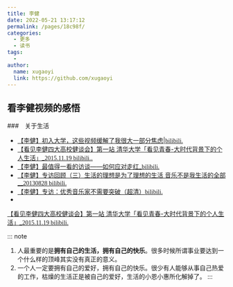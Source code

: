 ```yaml
---
title: 李健
date: 2022-05-21 13:17:12
permalink: /pages/18c98f/
categories:
  - 更多
  - 读书
tags:
  - 
author: 
  name: xugaoyi
  link: https://github.com/xugaoyi
---
```

## 看李健视频的感悟

###　关于生活

- [【李健】初入大学，这些视频缓解了我很大一部分焦虑|<font face="Monaco">bilibili.</font>](https://www.bilibili.com/video/BV1kU4y1P7Hi?spm_id_from=333.999.0.0)
- [【看见李健四大高校健谈会】第一站 清华大学「看见青春-大时代背景下的个人生活」_<font face="Monaco">2015.11.19 bilibili.</font>.](https://www.bilibili.com/video/BV1Sx411s71x?spm_id_from=333.999.0.0)
- [【李健】最值得一看的访谈——如何应对走红_<font face="Monaco">bilibili.</font>](https://www.bilibili.com/video/BV1sb411x7bb?spm_id_from=333.999.0.0)
- [【李健】专访回顾（三）生活的理想是为了理想的生活 音乐不是我生活的全部__<font face="Monaco">20130828 bilibili.</font>](https://www.bilibili.com/video/BV1Bz4y1S7F7?spm_id_from=333.999.0.0)
- [【李健】专访：优秀音乐家不需要突破（超清）<font face="Monaco">bilibili.</font>](https://www.bilibili.com/video/BV1KE41117km?spm_id_from=333.999.0.0)
- 

[【看见李健四大高校健谈会】第一站 清华大学「看见青春-大时代背景下的个人生活」_<font face="Monaco">2015.11.19 bilibili.</font>](https://www.bilibili.com/video/BV1Sx411s71x?spm_id_from=333.999.0.0)

::: note
1. 人最重要的是**拥有自己的生活，拥有自己的快乐**。很多时候所谓事业要达到一个什么样的顶峰其实没有真正的意义。
2. 一个人一定要拥有自己的爱好，拥有自己的快乐。很少有人能够从事自己热爱的工作，枯燥的生活正是被自己的爱好，生活的小恩小惠所化解掉了。
:::